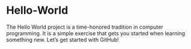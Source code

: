 # Hello-World
The Hello World project is a time-honored tradition in computer programming. It is a simple exercise that gets you started when learning something new. Let’s get started with GitHub!
